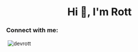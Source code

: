 <h1 align="center">Hi 👋, I'm Rott</h1>
<h3 align="left">Connect with me:</h3>
<p align="left">
</p>
<p>&nbsp;<img align="center" src="https://github-readme-stats.vercel.app/api?username=devrott&show_icons=true&locale=en" alt="devrott" /></p>
